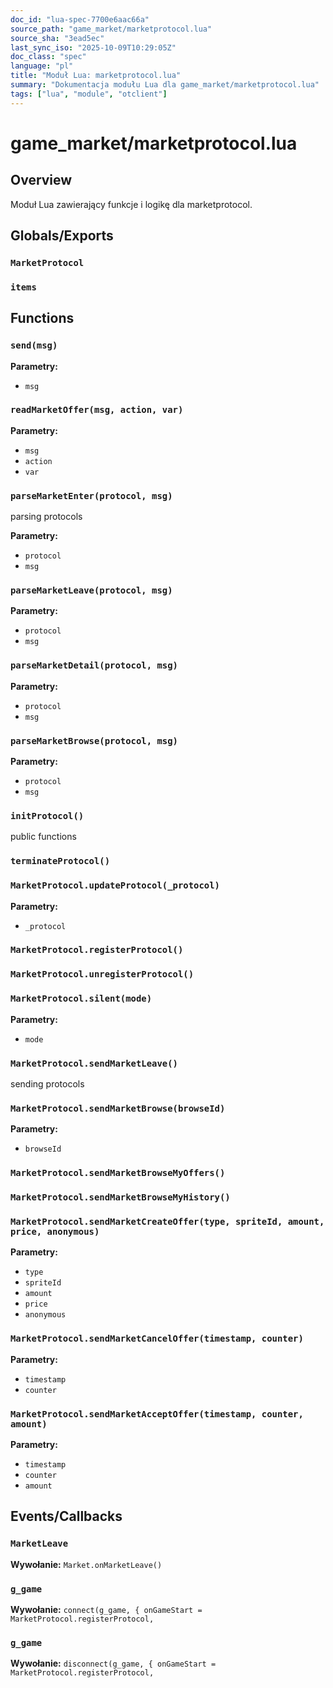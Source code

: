 ```yaml
---
doc_id: "lua-spec-7700e6aac66a"
source_path: "game_market/marketprotocol.lua"
source_sha: "3ead5ec"
last_sync_iso: "2025-10-09T10:29:05Z"
doc_class: "spec"
language: "pl"
title: "Moduł Lua: marketprotocol.lua"
summary: "Dokumentacja modułu Lua dla game_market/marketprotocol.lua"
tags: ["lua", "module", "otclient"]
---
```


# game_market/marketprotocol.lua

## Overview

Moduł Lua zawierający funkcje i logikę dla marketprotocol.

## Globals/Exports

### `MarketProtocol`

### `items`

## Functions

### `send(msg)`

**Parametry:**

- `msg`

### `readMarketOffer(msg, action, var)`

**Parametry:**

- `msg`
- `action`
- `var`

### `parseMarketEnter(protocol, msg)`

parsing protocols

**Parametry:**

- `protocol`
- `msg`

### `parseMarketLeave(protocol, msg)`

**Parametry:**

- `protocol`
- `msg`

### `parseMarketDetail(protocol, msg)`

**Parametry:**

- `protocol`
- `msg`

### `parseMarketBrowse(protocol, msg)`

**Parametry:**

- `protocol`
- `msg`

### `initProtocol()`

public functions

### `terminateProtocol()`

### `MarketProtocol.updateProtocol(_protocol)`

**Parametry:**

- `_protocol`

### `MarketProtocol.registerProtocol()`

### `MarketProtocol.unregisterProtocol()`

### `MarketProtocol.silent(mode)`

**Parametry:**

- `mode`

### `MarketProtocol.sendMarketLeave()`

sending protocols

### `MarketProtocol.sendMarketBrowse(browseId)`

**Parametry:**

- `browseId`

### `MarketProtocol.sendMarketBrowseMyOffers()`

### `MarketProtocol.sendMarketBrowseMyHistory()`

### `MarketProtocol.sendMarketCreateOffer(type, spriteId, amount, price, anonymous)`

**Parametry:**

- `type`
- `spriteId`
- `amount`
- `price`
- `anonymous`

### `MarketProtocol.sendMarketCancelOffer(timestamp, counter)`

**Parametry:**

- `timestamp`
- `counter`

### `MarketProtocol.sendMarketAcceptOffer(timestamp, counter, amount)`

**Parametry:**

- `timestamp`
- `counter`
- `amount`

## Events/Callbacks

### `MarketLeave`

**Wywołanie:** `Market.onMarketLeave()`

### `g_game`

**Wywołanie:** `connect(g_game, { onGameStart = MarketProtocol.registerProtocol,`

### `g_game`

**Wywołanie:** `disconnect(g_game, { onGameStart = MarketProtocol.registerProtocol,`
